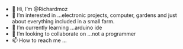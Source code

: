 - 👋 Hi, I’m @Richardmoz
- 👀 I’m interested in ...electronic projects, computer, gardens and just about everything included in a small farm.
- 🌱 I’m currently learning ...arduino ide
- 💞️ I’m looking to collaborate on ...not a programmer
- 📫 How to reach me ...

<!---
Richardmoz/Richardmoz is a ✨ special ✨ repository because its `README.md` (this file) appears on your GitHub profile.
You can click the Preview link to take a look at your changes.
--->
